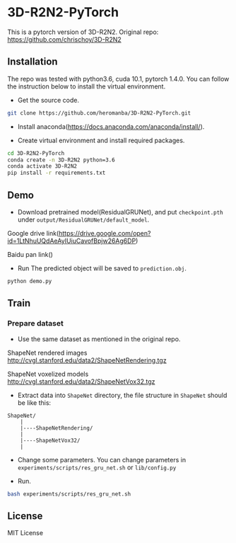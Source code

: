 # 3D-R2N2-PyTorch
This is a pytorch version of 3D-R2N2. Original repo: https://github.com/chrischoy/3D-R2N2

## Installation
The repo was tested with python3.6, cuda 10.1, pytorch 1.4.0. You can follow the instruction below to install the virtual environment.

- Get the source code.
```bash
git clone https://github.com/heromanba/3D-R2N2-PyTorch.git
```

- Install anaconda(https://docs.anaconda.com/anaconda/install/).

- Create virtual environment and install required packages.
```bash
cd 3D-R2N2-PyTorch
conda create -n 3D-R2N2 python=3.6
conda activate 3D-R2N2
pip install -r requirements.txt
```

## Demo
- Download pretrained model(ResidualGRUNet), and put ```checkpoint.pth``` under ```output/ResidualGRUNet/default_model```.

Google drive link(https://drive.google.com/open?id=1LtNhuUQdAeAyIUiuCavofBpjw26Ag6DP)

Baidu pan link()

- Run
The predicted object will be saved to ```prediction.obj```.
```bash
python demo.py
```

## Train
### Prepare dataset
- Use the same dataset as mentioned in the original repo.

ShapeNet rendered images http://cvgl.stanford.edu/data2/ShapeNetRendering.tgz

ShapeNet voxelized models http://cvgl.stanford.edu/data2/ShapeNetVox32.tgz

- Extract data into ```ShapeNet``` directory, the file structure in ```ShapeNet``` should be like this:
```
ShapeNet/
    |
    |----ShapeNetRendering/
    |
    |----ShapeNetVox32/
    |
```

- Change some parameters. You can change parameters in ```experiments/scripts/res_gru_net.sh``` or ```lib/config.py```

- Run.
```bash
bash experiments/scripts/res_gru_net.sh
```

## License
MIT License

